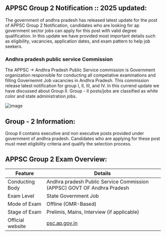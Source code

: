 ## APPSC Group 2 Notification :: 2025 updated:

The government of andhra pradesh has released latest update for the post of APPSC Group 2 Notification, candidates who are looking for ap government sector jobs can apply for this post with valid degree qualification. In this update we have provided most important details such as eligibility, vacancies, application dates, and exam pattern to help job seekers.

### Andhra pradesh public service Commission

The APPSC -> Andhra Pradesh Public Service commission is Government organization responsible for conducting all competative examinations and filling Governemnt Job vacancies in Andhra Pradesh. This commission release latest notification for group I, II, III, and IV. In this currend update we have discussed about Group II. Group - II posts/jobs are classified as white color and state administration jobs. 

![image](https://github.com/user-attachments/assets/4a1dcb9f-64ea-4d82-8049-48dc1e70019b)

## Group - 2 Information:

Group II contains executive and non executive posts provided under government of andhra pradesh. Candidates who are applying for these post must meet eligibility criteria and qualify the selection process.

## APPSC Group 2 Exam Overview:

| Feature | Details |
| -------- | ------- |
| Conducting Body | Andhra pradesh Public Service Commission (APPSC) GOVT OF Andhra Pradesh |
| Exam Level | State Government Job |
| Mode of Exam | Offline (OMR-Based) |
| Stage of Exam | Prelimis, Mains, Interview (if applicable) |
| Official website | [psc.ap.gov.in](http://psc.ap.gov.in/) |



<!--

**Here are some ideas to get you started:**

🙋‍♀️ A short introduction - what is your organization all about?
🌈 Contribution guidelines - how can the community get involved?
👩‍💻 Useful resources - where can the community find your docs? Is there anything else the community should know?
🍿 Fun facts - what does your team eat for breakfast?
🧙 Remember, you can do mighty things with the power of [Markdown](https://docs.github.com/github/writing-on-github/getting-started-with-writing-and-formatting-on-github/basic-writing-and-formatting-syntax)
-->
